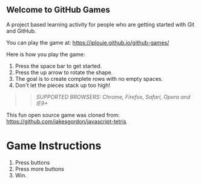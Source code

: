 ## Welcome to GitHub Games

A project based learning activity for people who are getting started with Git and GitHub.

You can play the game at: https://jplouie.github.io/github-games/

Here is how you play the game:
1. Press the space bar to get started.
2. Press the up arrow to rotate the shape.
3. The goal is to create complete rows with no empty spaces.
4. Don't let the pieces stack up too high!

>> _*SUPPORTED BROWSERS*: Chrome, Firefox, Safari, Opera and IE9+_

This fun open source game was cloned from: https://github.com/jakesgordon/javascript-tetris

# Game Instructions
1. Press buttons
2. Press more buttons
3. Win.
